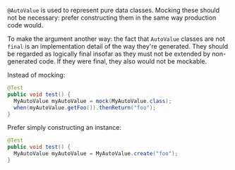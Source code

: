 `@AutoValue` is used to represent pure data classes. Mocking these should not be
necessary: prefer constructing them in the same way production code would.

To make the argument another way: the fact that `AutoValue` classes are not
`final` is an implementation detail of the way they're generated. They should be
regarded as logically final insofar as they must not be extended by
non-generated code. If they were final, they also would not be mockable.

Instead of mocking:

```java
@Test
public void test() {
  MyAutoValue myAutoValue = mock(MyAutoValue.class);
  when(myAutoValue.getFoo()).thenReturn("foo");
}
```

Prefer simply constructing an instance:

```java
@Test
public void test() {
  MyAutoValue myAutoValue = MyAutoValue.create("foo");
}
```
